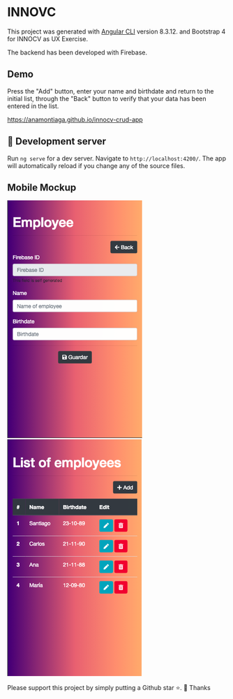 # INNOVC

This project was generated with [Angular CLI](https://github.com/angular/angular-cli) version 8.3.12. and Bootstrap 4 for INNOCV as UX Exercise.

The backend has been developed with Firebase.

## Demo

Press the "Add" button, enter your name and birthdate and return to the initial list, through the "Back" button to verify that your data has been entered in the list.

https://anamontiaga.github.io/innocv-crud-app

## 🚀 Development server

Run `ng serve` for a dev server. Navigate to `http://localhost:4200/`. The app will automatically reload if you change any of the source files.

## Mobile Mockup
![Landing](https://github.com/anamontiaga/innocv-crud-app/blob/master/mockup/employeeAdd.png)
![Editor](https://github.com/anamontiaga/innocv-crud-app/blob/master/mockup/employeesList.png)




Please support this project by simply putting a Github star ⭐. 🙏 Thanks
